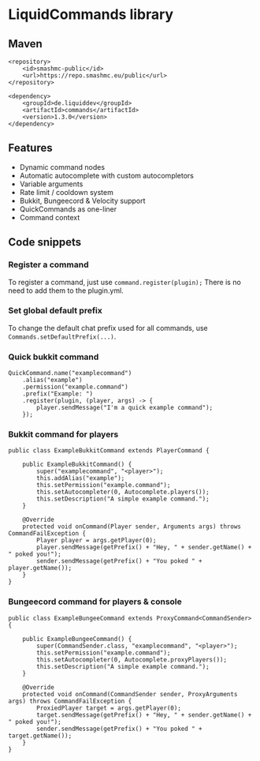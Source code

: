 # LiquidCommands library


## Maven
```
<repository>
	<id>smashmc-public</id>
	<url>https://repo.smashmc.eu/public</url>
</repository>
```

```
<dependency>
	<groupId>de.liquiddev</groupId>
	<artifactId>commands</artifactId>
	<version>1.3.0</version>
</dependency>
```

## Features
* Dynamic command nodes
* Automatic autocomplete with custom autocompletors
* Variable arguments
* Rate limit / cooldown system
* Bukkit, Bungeecord & Velocity support
* QuickCommands as one-liner
* Command context

## Code snippets

### Register a command
To register a command, just use ```command.register(plugin);```
There is no need to add them to the plugin.yml.

### Set global default prefix
To change the default chat prefix used for all commands, use `Commands.setDefaultPrefix(...)`.

### Quick bukkit command
```
QuickCommand.name("examplecommand")
	.alias("example")
	.permission("example.command")
	.prefix("Example: ")
	.register(plugin, (player, args) -> {
		player.sendMessage("I'm a quick example command");
	});
```

### Bukkit command for players
```
public class ExampleBukkitCommand extends PlayerCommand {

	public ExampleBukkitCommand() {
		super("examplecommand", "<player>");
		this.addAlias("example");
		this.setPermission("example.command");
		this.setAutocompleter(0, Autocomplete.players());
		this.setDescription("A simple example command.");
	}

	@Override
	protected void onCommand(Player sender, Arguments args) throws CommandFailException {
		Player player = args.getPlayer(0);
		player.sendMessage(getPrefix() + "Hey, " + sender.getName() + " poked you!");
		sender.sendMessage(getPrefix() + "You poked " + player.getName());
	}
}
```

### Bungeecord command for players & console
```
public class ExampleBungeeCommand extends ProxyCommand<CommandSender> {

	public ExampleBungeeCommand() {
		super(CommandSender.class, "examplecommand", "<player>");
		this.setPermission("example.command");
		this.setAutocompleter(0, Autocomplete.proxyPlayers());
		this.setDescription("A simple example command.");
	}

	@Override
	protected void onCommand(CommandSender sender, ProxyArguments args) throws CommandFailException {
		ProxiedPlayer target = args.getPlayer(0);
		target.sendMessage(getPrefix() + "Hey, " + sender.getName() + " poked you!");
		sender.sendMessage(getPrefix() + "You poked " + target.getName());
	}
}
```


